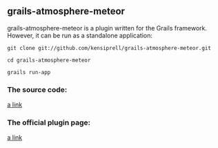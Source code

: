 ## grails-atmosphere-meteor

grails-atmosphere-meteor is a plugin written for the Grails framework. However, it can be run as a standalone application:

```
git clone git://github.com/kensiprell/grails-atmosphere-meteor.git

cd grails-atmosphere-meteor

grails run-app
```

### The source code:
[a link](https://github.com/kensiprell/grails-atmosphere-meteor)

### The official plugin page:
[a link](http://www.grails.org/plugin/atmosphere-meteor)

